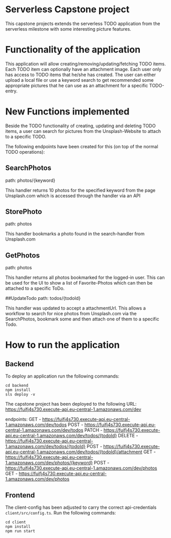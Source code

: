 # Serverless Capstone project

This capstone projects extends the serverless TODO application from the serverless milestone with some interesting picture features. 

# Functionality of the application

This application will allow creating/removing/updating/fetching TODO items. Each TODO item can optionally have an attachment image. Each user only has access to TODO items that he/she has created.
The user can either upload a local file or use a keyword search to get recommended some appropriate pictures that he can use as an attachment for a specific TODO-entry.


# New Functions implemented

Beside the TODO functionality of creating, updating and deleting TODO items, a user can search for pictures from the Unsplash-Website to attach to a specific TODO. 

The following endpoints have been created for this (on top of the normal TODO operations):

## SearchPhotos
path: photos/{keyword}

This handler returns 10 photos for the specified keyword from the page Unsplash.com which is accessed through the handler via an API


## StorePhoto
path: photos

This handler bookmarks a photo found in the search-handler from Unsplash.com 

## GetPhotos

path: photos

This handler returns all photos bookmarked for the logged-in user. This can be used for the UI to show a list of Favorite-Photos which can then be attached to a specific ToDo.


##UpdateTodo
path: todos/{todoId}

This handler was updated to accept a attachmentUrl. This allows a workflow to search for nice photos from Unsplash.com via the SearchPhotos, bookmark some and then attach one of them to a specific Todo.


# How to run the application

## Backend

To deploy an application run the following commands:

```
cd backend
npm install
sls deploy -v
```
The capstone project has been deployed to the following URL: 
https://fuifj4s730.execute-api.eu-central-1.amazonaws.com/dev

endpoints:
  GET - https://fuifj4s730.execute-api.eu-central-1.amazonaws.com/dev/todos
  POST - https://fuifj4s730.execute-api.eu-central-1.amazonaws.com/dev/todos
  PATCH - https://fuifj4s730.execute-api.eu-central-1.amazonaws.com/dev/todos/{todoId}
  DELETE - https://fuifj4s730.execute-api.eu-central-1.amazonaws.com/dev/todos/{todoId}
  POST - https://fuifj4s730.execute-api.eu-central-1.amazonaws.com/dev/todos/{todoId}/attachment
  GET - https://fuifj4s730.execute-api.eu-central-1.amazonaws.com/dev/photos/{keyword}
  POST - https://fuifj4s730.execute-api.eu-central-1.amazonaws.com/dev/photos
  GET - https://fuifj4s730.execute-api.eu-central-1.amazonaws.com/dev/photos


## Frontend

The client-config has been adjusted to carry the correct api-credentials `client/src/config.ts`. Run the following commands:

```
cd client
npm install
npm run start
```
